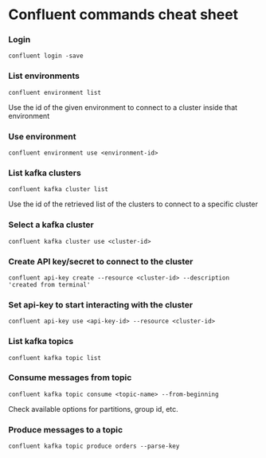 # Confluent commands cheat sheet

### Login

`confluent login -save` 

### List environments

`confluent environment list`

Use the id of the given environment to connect to a cluster inside that environment

### Use environment

`confluent environment use <environment-id>`

### List kafka clusters

`confluent kafka cluster list`

Use the id of the retrieved list of the clusters to connect to a specific cluster

### Select a kafka cluster

`confluent kafka cluster use <cluster-id>`

### Create API key/secret to connect to the cluster

`confluent api-key create --resource <cluster-id> --description 'created from terminal'`

### Set api-key to start interacting with the cluster

`confluent api-key use <api-key-id> --resource <cluster-id>`

### List kafka topics

`confluent kafka topic list`

### Consume messages from topic

`confluent kafka topic consume <topic-name> --from-beginning`

Check available options for partitions, group id, etc.

### Produce messages to a topic

`confluent kafka topic produce orders --parse-key`